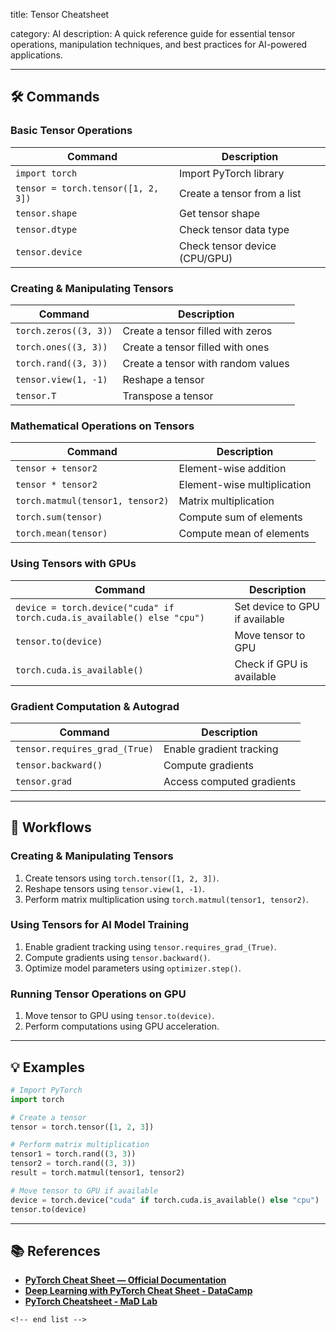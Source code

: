 title: Tensor Cheatsheet

category: AI
description: A quick reference guide for essential tensor operations, manipulation techniques, and best practices for AI-powered applications.

---

## 🛠️ Commands

### **Basic Tensor Operations**

| Command                              | Description                   |
| ------------------------------------ | ----------------------------- |
| `import torch`                     | Import PyTorch library        |
| `tensor = torch.tensor([1, 2, 3])` | Create a tensor from a list   |
| `tensor.shape`                     | Get tensor shape              |
| `tensor.dtype`                     | Check tensor data type        |
| `tensor.device`                    | Check tensor device (CPU/GPU) |

### **Creating & Manipulating Tensors**

| Command                 | Description                        |
| ----------------------- | ---------------------------------- |
| `torch.zeros((3, 3))` | Create a tensor filled with zeros  |
| `torch.ones((3, 3))`  | Create a tensor filled with ones   |
| `torch.rand((3, 3))`  | Create a tensor with random values |
| `tensor.view(1, -1)`  | Reshape a tensor                   |
| `tensor.T`            | Transpose a tensor                 |

### **Mathematical Operations on Tensors**

| Command                            | Description                 |
| ---------------------------------- | --------------------------- |
| `tensor + tensor2`               | Element-wise addition       |
| `tensor * tensor2`               | Element-wise multiplication |
| `torch.matmul(tensor1, tensor2)` | Matrix multiplication       |
| `torch.sum(tensor)`              | Compute sum of elements     |
| `torch.mean(tensor)`             | Compute mean of elements    |

### **Using Tensors with GPUs**

| Command                                                                   | Description                    |
| ------------------------------------------------------------------------- | ------------------------------ |
| `device = torch.device("cuda" if torch.cuda.is_available() else "cpu")` | Set device to GPU if available |
| `tensor.to(device)`                                                     | Move tensor to GPU             |
| `torch.cuda.is_available()`                                             | Check if GPU is available      |

### **Gradient Computation & Autograd**

| Command                         | Description               |
| ------------------------------- | ------------------------- |
| `tensor.requires_grad_(True)` | Enable gradient tracking  |
| `tensor.backward()`           | Compute gradients         |
| `tensor.grad`                 | Access computed gradients |

---

## 🔄 Workflows

### **Creating & Manipulating Tensors**

1. Create tensors using `torch.tensor([1, 2, 3])`.
2. Reshape tensors using `tensor.view(1, -1)`.
3. Perform matrix multiplication using `torch.matmul(tensor1, tensor2)`.

### **Using Tensors for AI Model Training**

1. Enable gradient tracking using `tensor.requires_grad_(True)`.
2. Compute gradients using `tensor.backward()`.
3. Optimize model parameters using `optimizer.step()`.

### **Running Tensor Operations on GPU**

1. Move tensor to GPU using `tensor.to(device)`.
2. Perform computations using GPU acceleration.

---

## 💡 Examples

```python
# Import PyTorch
import torch

# Create a tensor
tensor = torch.tensor([1, 2, 3])

# Perform matrix multiplication
tensor1 = torch.rand((3, 3))
tensor2 = torch.rand((3, 3))
result = torch.matmul(tensor1, tensor2)

# Move tensor to GPU if available
device = torch.device("cuda" if torch.cuda.is_available() else "cpu")
tensor.to(device)
```

---

## 📚 References

- **[PyTorch Cheat Sheet — Official Documentation](https://docs.pytorch.org/tutorials/beginner/ptcheat.html)**
- **[Deep Learning with PyTorch Cheat Sheet - DataCamp](https://www.datacamp.com/cheat-sheet/deep-learning-with-py-torch)**
- **[PyTorch Cheatsheet - MaD Lab](https://www.mad.tf.fau.de/files/2019/07/pytorch-cheatsheet-en.pdf)**

```
<!-- end list -->
```
